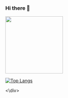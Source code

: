 ### Hi there 👋

<div>
<img height="180em" src="https://github-readme-stats.vercel.app/api?username=cedricfranke28&show_icons=true&theme=radical&hide_border=true&&count_private=true&include_all_commits=true" />

[![Top Langs](https://github-readme-stats.vercel.app/api/top-langs/?username=cedricfranke28&theme=radical&layout=compact)](https://github.com/anuraghazra/github-readme-stats)
  
<\div>
